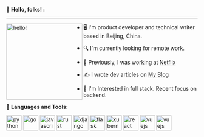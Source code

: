 **👋 Hello, folks! :**
***
<p>
  <img width="200" alt="hello!" align="left" src="https://media1.tenor.com/images/72c9b849aa10b222371ebb99a6b1896a/tenor.gif" >
</p>




* 🖥  I'm product developer and technical writer based in Beijing, China.

* 🔍 I'm currently looking for remote work.

* 💼 Previously, I was working at <a href="https://netflav.com" target="_blank">Netflix</a>

* ✍️  I wrote dev articles on <a href="https://netflav.com" target="_blank">My Blog</a>

* 🧐 I'm Interested in full stack. Recent focus on backend.


**🌈 Languages and Tools:**

<p align="left">
<img src="https://devicons.github.io/devicon/devicon.git/icons/python/python-original.svg" alt="python" width="40" height="40"/>
<img src="https://devicons.github.io/devicon/devicon.git/icons/go/go-original.svg" alt="go" width="40" height="40"/>
<img src="https://devicons.github.io/devicon/devicon.git/icons/javascript/javascript-original.svg" alt="javascript" width="40" height="40"/>
<img src="https://devicons.github.io/devicon/devicon.git/icons/rust/rust-plain.svg" alt="rust" width="40" height="40"/>
<img src="https://devicons.github.io/devicon/devicon.git/icons/django/django-original.svg" alt="django" width="40" height="40"/>
<img src="https://www.vectorlogo.zone/logos/pocoo_flask/pocoo_flask-icon.svg" alt="flask" width="40" height="40"/>
<img src="https://www.vectorlogo.zone/logos/kubernetes/kubernetes-icon.svg" alt="kubernetes" width="40" height="40"/>
<img src="https://devicons.github.io/devicon/devicon.git/icons/react/react-original-wordmark.svg" alt="react" width="40" height="40"/>
<img src="https://devicons.github.io/devicon/devicon.git/icons/vuejs/vuejs-original-wordmark.svg" alt="vuejs" width="40" height="40"/>
<img src="https://devicons.github.io/devicon/devicon.git/icons/linux/linux-original.svg" alt="vuejs" width="40" height="40"/>
</p>
